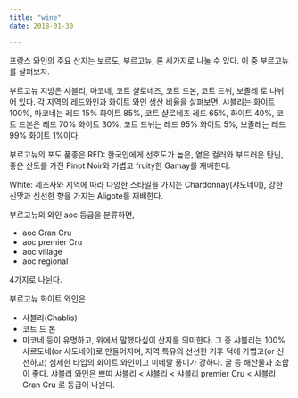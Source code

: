 ```yaml
---
title: "wine"
date: 2018-01-30

---
```


프랑스 와인의 주요 산지는 보르도, 부르고뉴, 론 세가지로 나눌 수 있다.
이 중 부르고뉴를 살펴보자.

부르고뉴 지방은 샤블리, 마코네, 코트 샬로네즈, 코트 드본, 코트 드뉘, 보졸레 로 나뉘어 있다. 각 지역의 레드와인과 화이트 와인 생산 비율을 살펴보면, 샤블리는 화이트 100%, 마코네는 레드 15% 화이트 85%, 코트 샬로네즈 레드 65%, 화이트 40%, 코트 드본은 레드 70% 화이트 30%, 코트 드뉘는 레드 95% 화이트 5%, 보졸레는 레드 99% 화이트 1%이다.

부르고뉴의 포도 품종은
RED:
한국인에게 선호도가 높은, 옅은 컬러와 부드러운 탄닌, 좋은 산도를 가진 Pinot Noir와
가볍고 fruity한 Gamay를 재배한다.

White:
제조사와 지역에 따라 다양한 스타일을 가지는 Chardonnay(샤도네이),
강한 신맛과 신선한 향을 가지는 Aligote를 재배한다.

부르고뉴의 와인 aoc 등급을 분류하면,

- aoc Gran Cru
- aoc premier Cru
- aoc village
- aoc regional

4가지로 나뉜다.

부르고뉴 화이트 와인은
- 샤블리(Chablis)
- 코트 드 본
- 마코네
등이 유명하고, 위에서 말했다싶이 산지를 의미한다. 그 중 샤블리는 100% 샤르도네(or 샤도네이)로 만들어지며, 지역 특유의 선선한 기후 덕에 가볍고(or 신선하고) 섬세한 타입의 화이트 와인이고 미네랄 풍미가 강하다. 굴 등 해산물과 조합이 좋다. 샤블리 와인은 쁘띠 샤블리 < 샤블리 < 샤블리 premier Cru < 샤블리 Gran Cru 로 등급이 나뉜다.
